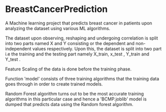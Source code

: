 # BreastCancerPrediction
A Machine learning project that predicts breast cancer in patients upon analyzing the dataset using various ML algorithms.

The dataset upon observing, reshaping and undergoing correlation is split into two parts named X and Y consisting or the dependent and non-independent values respectively.
Upon this, the dataset is split into two part i.e the training and the testing part namely X_train, x_test , Y_train and Y_test .

Feature Scaling of the data is done before the training phase.

Function 'model' consists of three training algorithms that the training data goes through in order to create trained models.

Random Forest algorithm turns out to be the most accurate training algorithms in this particular case and hence a 'BCMP.joblib' model 
is dumped that predicts data using the Random forest algorithm.
